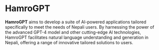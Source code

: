 # HamroGPT

**HamroGPT** aims to develop a suite of Al-powered applications tailored specifically to meet the needs of Nepali users. By harnessing the power of the advanced GPT-4 model and other cutting-edge Al technologies, HamroGPT facilitates natural language understanding and generation in Nepali, offering a range of innovative tailored solutions to users.
